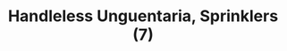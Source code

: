 ---
label: 
title: "Handleless Unguentaria, Sprinklers (7)"
order: 880
layout: table-of-contents
presentation: grid
---